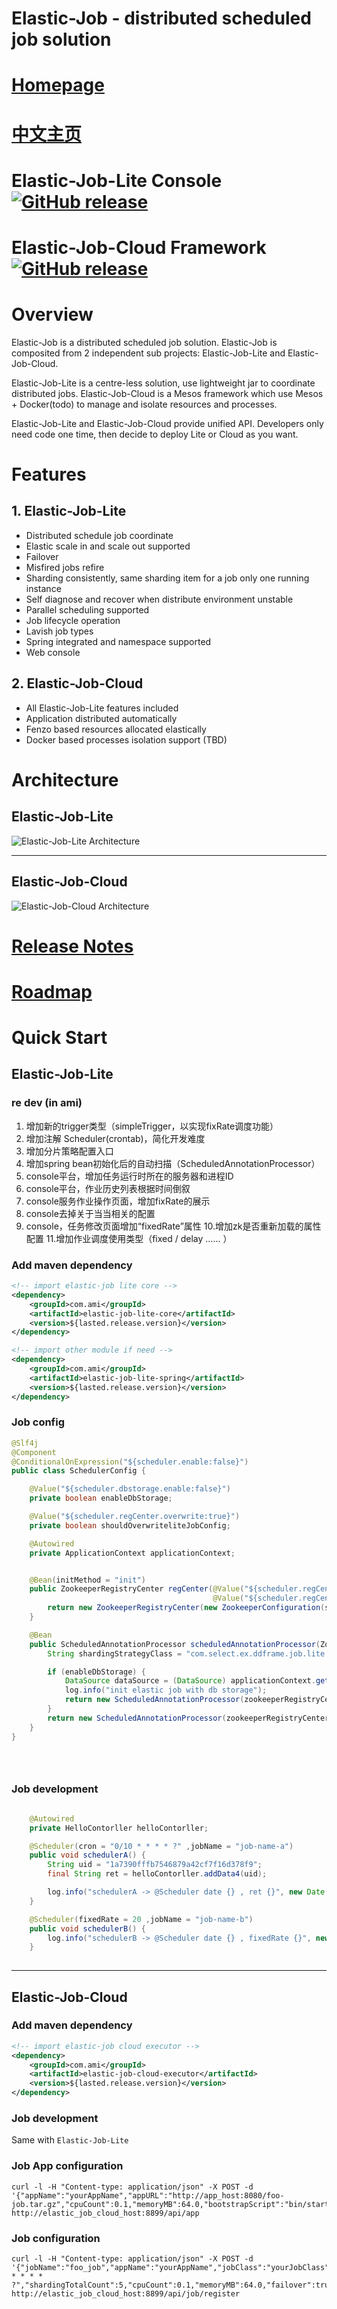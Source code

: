 # Elastic-Job - distributed scheduled job solution

# [Homepage](http://elasticjob.io/)

# [中文主页](http://elasticjob.io/index_zh.html)

# Elastic-Job-Lite Console [![GitHub release](https://img.shields.io/badge/release-download-orange.svg)](https://elasticjob.io/dist/elastic-job-lite-console-2.1.5.tar.gz)

# Elastic-Job-Cloud Framework[![GitHub release](https://img.shields.io/badge/release-download-orange.svg)](https://elasticjob.io/dist/elastic-job-cloud-scheduler-2.1.5.tar.gz)

# Overview

Elastic-Job is a distributed scheduled job solution. Elastic-Job is composited from 2 independent sub projects: Elastic-Job-Lite and Elastic-Job-Cloud.

Elastic-Job-Lite is a centre-less solution, use lightweight jar to coordinate distributed jobs.
Elastic-Job-Cloud is a Mesos framework which use Mesos + Docker(todo) to manage and isolate resources and processes.

Elastic-Job-Lite and Elastic-Job-Cloud provide unified API. Developers only need code one time, then decide to deploy Lite or Cloud as you want.

# Features

## 1. Elastic-Job-Lite

* Distributed schedule job coordinate
* Elastic scale in and scale out supported
* Failover
* Misfired jobs refire
* Sharding consistently, same sharding item for a job only one running instance
* Self diagnose and recover when distribute environment unstable
* Parallel scheduling supported
* Job lifecycle operation
* Lavish job types
* Spring integrated and namespace supported
* Web console

## 2. Elastic-Job-Cloud
* All Elastic-Job-Lite features included
* Application distributed automatically
* Fenzo based resources allocated elastically
* Docker based processes isolation support (TBD)

# Architecture

## Elastic-Job-Lite

![Elastic-Job-Lite Architecture](http://ovfotjrsi.bkt.clouddn.com/docs/img/architecture/elastic_job_lite.png)
***

## Elastic-Job-Cloud

![Elastic-Job-Cloud Architecture](http://ovfotjrsi.bkt.clouddn.com/docs/img/architecture/elastic_job_cloud.png)


# [Release Notes](https://github.com/elasticjob/elastic-job/releases)

# [Roadmap](ROADMAP.md)

# Quick Start

## Elastic-Job-Lite

### re dev (in ami)
1. 增加新的trigger类型（simpleTrigger，以实现fixRate调度功能）
2. 增加注解 Scheduler(crontab)，简化开发难度
3. 增加分片策略配置入口
4. 增加spring bean初始化后的自动扫描（ScheduledAnnotationProcessor）
5. console平台，增加任务运行时所在的服务器和进程ID
6. console平台，作业历史列表根据时间倒叙
7. console服务作业操作页面，增加fixRate的展示
8. console去掉关于当当相关的配置
9. console，任务修改页面增加“fixedRate”属性
10.增加zk是否重新加载的属性配置
11.增加作业调度使用类型（fixed / delay …… ）


### Add maven dependency

```xml
<!-- import elastic-job lite core -->
<dependency>
    <groupId>com.ami</groupId>
    <artifactId>elastic-job-lite-core</artifactId>
    <version>${lasted.release.version}</version>
</dependency>

<!-- import other module if need -->
<dependency>
    <groupId>com.ami</groupId>
    <artifactId>elastic-job-lite-spring</artifactId>
    <version>${lasted.release.version}</version>
</dependency>
```
### Job config

```java
@Slf4j
@Component
@ConditionalOnExpression("${scheduler.enable:false}")
public class SchedulerConfig {

    @Value("${scheduler.dbstorage.enable:false}")
    private boolean enableDbStorage;

    @Value("${scheduler.regCenter.overwrite:true}")
    private boolean shouldOverwriteliteJobConfig;

    @Autowired
    private ApplicationContext applicationContext;


    @Bean(initMethod = "init")
    public ZookeeperRegistryCenter regCenter(@Value("${scheduler.regCenter.serverList}") final String serverList,
                                             @Value("${scheduler.regCenter.namespace}") final String namespace) {
        return new ZookeeperRegistryCenter(new ZookeeperConfiguration(serverList, namespace));
    }

    @Bean
    public ScheduledAnnotationProcessor scheduledAnnotationProcessor(ZookeeperRegistryCenter zookeeperRegistryCenter) {
        String shardingStrategyClass = "com.select.ex.ddframe.job.lite.api.strategy.impl.RotateServerByNameJobShardingStrategy";

        if (enableDbStorage) {
            DataSource dataSource = (DataSource) applicationContext.getBean("getOrzDataSources");
            log.info("init elastic job with db storage");
            return new ScheduledAnnotationProcessor(zookeeperRegistryCenter, new JobEventRdbConfiguration(dataSource), shardingStrategyClass, shouldOverwriteliteJobConfig);
        }
        return new ScheduledAnnotationProcessor(zookeeperRegistryCenter, shardingStrategyClass, shouldOverwriteliteJobConfig);
    }
}


    
```

### Job development
```java

    @Autowired
    private HelloContorller helloContorller;

    @Scheduler(cron = "0/10 * * * * ?" ,jobName = "job-name-a")
    public void schedulerA() {
        String uid = "1a7390fffb7546879a42cf7f16d378f9";
        final String ret = helloContorller.addData4(uid);

        log.info("schedulerA -> @Scheduler date {} , ret {}", new Date(), ret);
    }

    @Scheduler(fixedRate = 20 ,jobName = "job-name-b")
    public void schedulerB() {
        log.info("schedulerB -> @Scheduler date {} , fixedRate {}", new Date(), 20L);
    }
    
```

***

## Elastic-Job-Cloud

### Add maven dependency

```xml
<!-- import elastic-job cloud executor -->
<dependency>
    <groupId>com.ami</groupId>
    <artifactId>elastic-job-cloud-executor</artifactId>
    <version>${lasted.release.version}</version>
</dependency>
```

### Job development

Same with `Elastic-Job-Lite`

### Job App configuration

```shell
curl -l -H "Content-type: application/json" -X POST -d '{"appName":"yourAppName","appURL":"http://app_host:8080/foo-job.tar.gz","cpuCount":0.1,"memoryMB":64.0,"bootstrapScript":"bin/start.sh","appCacheEnable":true}' http://elastic_job_cloud_host:8899/api/app
```

### Job configuration

```shell
curl -l -H "Content-type: application/json" -X POST -d '{"jobName":"foo_job","appName":"yourAppName","jobClass":"yourJobClass","jobType":"SIMPLE","jobExecutionType":"TRANSIENT","cron":"0/5 * * * * ?","shardingTotalCount":5,"cpuCount":0.1,"memoryMB":64.0,"failover":true,"misfire":true,"bootstrapScript":"bin/start.sh"}' http://elastic_job_cloud_host:8899/api/job/register
```

